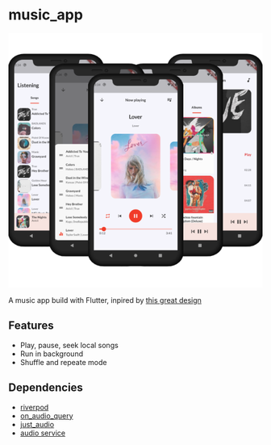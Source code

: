 
# music_app

![Music app mockup](mockups/music_app.png)

A music app build with Flutter, inpired by [this great design](https://dribbble.com/shots/9173692-Music-App)



## Features

- Play, pause, seek local songs
- Run in background
- Shuffle and repeate mode


## Dependencies

- [riverpod](https://pub.dev/packages/flutter_riverpod)
- [on_audio_query](https://pub.dev/packages/on_audio_query)
- [just_audio](https://pub.dev/packages/just_audio)
- [audio service](https://pub.dev/packages/audio_service)

